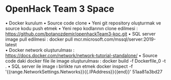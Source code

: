 # OpenHack Team 3 Space

•	Docker kurulum
•	Source code clone 
•	Yeni git repository oluşturmak ve source kodu push etmek 
•	Yeni repo kodlarının clone edilmesi : https://github.com/botanozdemir/openhackTeam3-koc.git
•	SQL server image pull edilmesi : 
 docker pull mcr.microsoft.com/mssql/server:2019-latest  
•	Docker network oluşturulması : https://docs.docker.com/network/network-tutorial-standalone/
•	Source code daki docker file ile image oluşturulması : 
docker build -f Dockerfile_0 -t <taggedimage> .
•	SQL server ile image ı birlikte run etmek
docker inspect -f '{{range.NetworkSettings.Networks}}{{.IPAddress}}{{end}}' 51aa81a3bd27
